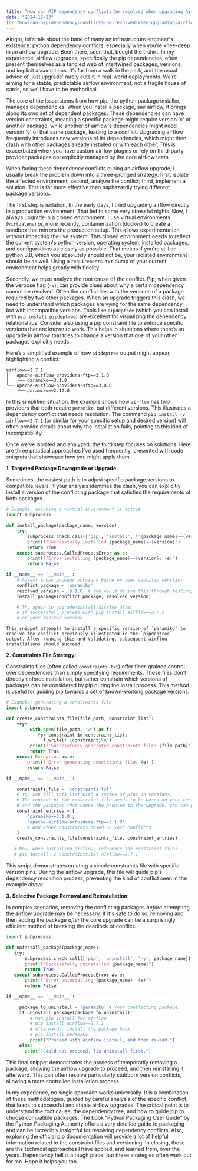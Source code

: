 ```yaml
---
title: "How can PIP dependency conflicts be resolved when upgrading Airflow?"
date: "2024-12-23"
id: "how-can-pip-dependency-conflicts-be-resolved-when-upgrading-airflow"
---
```


Alright, let’s talk about the bane of many an infrastructure engineer's existence: python dependency conflicts, especially when you’re knee-deep in an airflow upgrade. Been there, seen that, bought the t-shirt. In my experience, airflow upgrades, specifically the pip dependencies, often present themselves as a tangled web of intertwined packages, versions, and implicit assumptions. It’s far from a walk in the park, and the usual advice of ‘just upgrade’ rarely cuts it in real-world deployments. We’re aiming for a stable, predictable airflow environment, not a fragile house of cards, so we'll have to be methodical.

The core of the issue stems from how pip, the python package installer, manages dependencies. When you install a package, say airflow, it brings along its own set of dependent packages. These dependencies can have version constraints, meaning a specific package might require version 'x' of another package, while another of airflow's dependencies might need version 'y' of that same package, leading to a conflict. Upgrading airflow frequently introduces new versions of its dependencies, which might then clash with other packages already installed or with each other. This is exacerbated when you have custom airflow plugins or rely on third-party provider packages not explicitly managed by the core airflow team.

When facing these dependency conflicts during an airflow upgrade, I usually break the problem down into a three-pronged strategy: first, isolate the affected environment; second, analyze the conflict; third, implement a solution. This is far more effective than haphazardly trying different package versions.

The first step is isolation. In the early days, I tried upgrading airflow directly in a production environment. That led to some very stressful nights. Now, I always upgrade in a cloned environment. I use virtual environments (`virtualenv`) or, more recently, containerization (docker) to create a sandbox that mirrors the production setup. This allows experimentation without impacting the live system. This cloned environment needs to reflect the current system's python version, operating system, installed packages, and configurations as closely as possible. That means if you're still on python 3.8, which you absolutely should not be, your isolated environment should be as well. Using a `requirements.txt` dump of your current environment helps greatly with fidelity.

Secondly, we must analyze the root cause of the conflict. Pip, when given the verbose flag (`-v`), can provide clues about why a certain dependency cannot be resolved. Often the conflict lies with the versions of a package required by two other packages. When an upgrade triggers this clash, we need to understand which packages are vying for the same dependency but with incompatible versions. Tools like `pipdeptree` (which you can install with `pip install pipdeptree`) are excellent for visualizing the dependency relationships. Consider also using a pip constraint file to enforce specific versions that are known to work. This helps in situations where there’s an upgrade in airflow that tries to change a version that one of your other packages explicitly needs.

Here’s a simplified example of how `pipdeptree` output might appear, highlighting a conflict:

```
airflow==2.7.1
├── apache-airflow-providers-ftp==3.1.0
│   └── paramiko==3.1.0
└── apache-airflow-providers-sftp==3.0.0
    └── paramiko==2.12.0

```

In this simplified situation, the example shows how `airflow` has two providers that both require `paramiko`, but different versions. This illustrates a dependency conflict that needs resolution. The command `pip install -v airflow==2.7.1` (or similar for your specific setup and desired version) will often provide details about why the installation fails, pointing to this kind of incompatibility.

Once we've isolated and analyzed, the third step focuses on solutions. Here are three practical approaches I've used frequently, presented with code snippets that showcase how you might apply them.

**1. Targeted Package Downgrade or Upgrade:**

   Sometimes, the easiest path is to adjust specific package versions to compatible levels. If your analysis identifies the clash, you can explicitly install a version of the conflicting package that satisfies the requirements of both packages.

   ```python
   # Example, assuming a virtual environment is active
   import subprocess

   def install_package(package_name, version):
       try:
           subprocess.check_call(['pip', 'install', f'{package_name}=={version}'])
           print(f"Successfully installed {package_name}=={version}")
           return True
       except subprocess.CalledProcessError as e:
           print(f"Error installing {package_name}=={version}: {e}")
           return False

   if __name__ == '__main__':
       # Adjust these package versions based on your specific conflict
       conflict_package = 'paramiko'
       resolved_version = '3.1.0' # You would derive this through testing/analysis
       install_package(conflict_package, resolved_version)

       # Try again to upgrade/install airflow after
       # if successful, proceed with pip install airflow==2.7.1
       # or your desired version

   ```

    This snippet attempts to install a specific version of `paramiko` to resolve the conflict previously illustrated in the `pipdeptree` output. After running this and validating, subsequent airflow installations should succeed.

**2. Constraints File Strategy:**

   Constraints files (often called `constraints.txt`) offer finer-grained control over dependencies than simply specifying requirements. These files don't directly enforce installation, but rather constrain which versions of packages can be considered by pip during the install process. This method is useful for guiding pip towards a set of known-working package versions.

   ```python
   # Example: generating a constraints file
   import subprocess

   def create_constraints_file(file_path, constraint_list):
       try:
            with open(file_path, 'w') as f:
               for constraint in constraint_list:
                 f.write(f'{constraint}\n')
            print(f'Successfully generated constraints file: {file_path}')
            return True
       except Exception as e:
           print(f'Error generating constraints file: {e}')
           return False

   if __name__ == '__main__':

       constraints_file = 'constraints.txt'
       # You can fill this list with a series of pins on versions.
       # The content of the constraint file needs to be based on your current installation
       # and the packages that cause the problem in the upgrade, you can pin exact versions.
       constraint_entries = [
           'paramiko==3.1.0',
           'apache-airflow-providers-ftp==3.1.0'
           # Add other constraints based on your conflicts
       ]
       create_constraints_file(constraints_file, constraint_entries)

      # Now, when installing airflow, reference the constraint file:
      # pip install -c constraints.txt airflow==2.7.1
   ```

   This script demonstrates creating a simple constraints file with specific version pins. During the airflow upgrade, this file will guide pip's dependency resolution process, preventing the kind of conflict seen in the example above.

**3. Selective Package Removal and Reinstallation:**

   In complex scenarios, removing the conflicting packages *before* attempting the airflow upgrade may be necessary. If it's safe to do so, removing and then adding the package *after* the core upgrade can be a surprisingly efficient method of breaking the deadlock of conflict.

   ```python
   import subprocess

   def uninstall_package(package_name):
      try:
          subprocess.check_call(['pip', 'uninstall', '-y', package_name])
          print(f"Successfully uninstalled {package_name}")
          return True
      except subprocess.CalledProcessError as e:
          print(f"Error uninstalling {package_name}: {e}")
          return False

   if __name__ == '__main__':

        package_to_uninstall = 'paramiko' # Your conflicting package.
        if uninstall_package(package_to_uninstall):
            # Run pip install for airflow
            # pip install airflow==2.7.1
            # Afterwards, install the package back
            # pip install paramiko
            print("Proceed with airflow install, and then re-add.")
        else:
          print("Could not proceed, fix uninstall first.")

   ```

   This final snippet demonstrates the process of temporarily removing a package, allowing the airflow upgrade to proceed, and then reinstalling it afterward. This can often resolve particularly stubborn version conflicts, allowing a more controlled installation process.

In my experience, no single approach works universally. It is a combination of these methodologies, guided by careful analysis of the specific conflict, that leads to successful and stable airflow upgrades. The critical point is to understand the root cause, the dependency tree, and how to guide pip to choose compatible packages. The book “Python Packaging User Guide” by the Python Packaging Authority offers a very detailed guide to packaging and can be incredibly insightful for resolving dependency conflicts. Also, exploring the official pip documentation will provide a lot of helpful information related to the constraint files and versioning. In closing, these are the technical approaches I have applied, and learned from, over the years. Dependency hell is a tough place, but these strategies often work out for me. Hope it helps you too.
